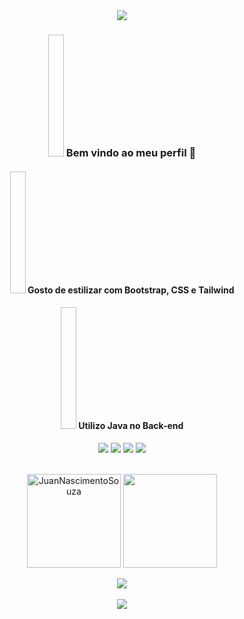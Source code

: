 <div align=center>
<img src="https://capsule-render.vercel.app/api?type=waving&&color=0:00008B,100:a82da8&height=100%&section=header&animation=blink&fontAlignY=90&fontSize=5&fontAlign=5&text=Não%20leia&fontColor=999999&desc=Você%20perdeu&descSize=5&descAlign=95&descAlignY=90" />
</div>

<div align=center>
<h3> <img width = 5%; height = 5%> Bem vindo ao meu perfil 👋</h3>
<h4> <img width = 5%; height = 5%> Gosto de estilizar com Bootstrap, CSS e Tailwind</h4>
<h4> <img width = 5%; height = 5%> Utilizo Java no Back-end</h4>
</div>

<div align="center">
  
  <!-- Work Links -->
  <a href="https://github.com/JuanNascimentoSouza" target="_blank"><img src="https://img.shields.io/badge/GitHub-100000?style=for-the-badge&logo=github&logoColor=white" target="_blank"></a>
  <a href="https://www.linkedin.com/in/juan-nascimento-38769b1b7/" target="_blank"><img src="https://img.shields.io/badge/-LinkedIn-%230077B5?style=for-the-badge&logo=linkedin&logoColor=white" target="_blank"></a>
  <a href="https://instagram.com/juan_n_souza/" target="_blank"><img src="https://img.shields.io/badge/-Instagram-%23E4405F?style=for-the-badge&logo=instagram&logoColor=white" target="_blank"></a>
  <a href="mailto:contato.juan.nascimento.999@gmail.com"><img src="https://img.shields.io/badge/Gmail-D14836?style=for-the-badge&logo=gmail&logoColor=white"></a>
  
 <br>
  
  <div align="center">

<img align="center" height="150px"  src="https://github-readme-stats-git-masterrstaa-rickstaa.vercel.app/api/top-langs?username=JuanNascimentoSouza&show_icons=true&locale=en&layout=compact&theme=dracula" alt="JuanNascimentoSouza"/>
<img align="center" height="150px" src="http://github-readme-streak-stats.herokuapp.com/?user=juannascimentosouza&theme=dracula&date_format=j%20M%5B%20Y%5D&ring=040460&fire=040460&sideNums=040460" />


<br>
<br>
    
<div align="center">
  <img src="https://skillicons.dev/icons?i=java,spring,html,bootstrap,css,tailwind,js,react,nodejs,git,github,vscode"></img>
</div>

<br>

<img src="https://media1.giphy.com/media/v1.Y2lkPTc5MGI3NjExY3VjeGhxbHhibTB6cjAxazlxMGtlY2F6cjF5dGQ0cnM5bmh2bXNiaCZlcD12MV9pbnRlcm5hbF9naWZfYnlfaWQmY3Q9Zw/JhUKz1DYkaIpHEV83H/giphy.gif">
